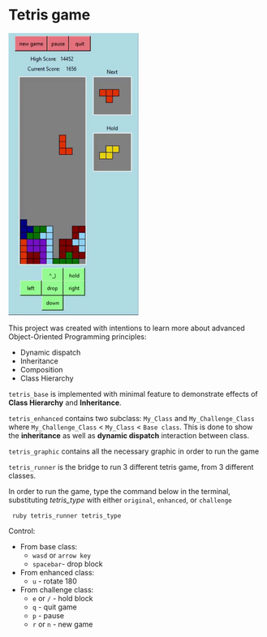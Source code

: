 # Tetris game 

![Demonstration gif of the tetris game](./tetris.gif)

This project was created with intentions to learn more about advanced Object-Oriented Programming principles: 
- Dynamic dispatch
- Inheritance
- Composition
- Class Hierarchy

`tetris_base` is implemented with minimal feature to demonstrate effects of **Class Hierarchy** and **Inheritance**.

`tetris_enhanced` contains two subclass: `My_Class` and `My_Challenge_Class` where `My_Challenge_Class` < `My_Class` < `Base class`. This is done to show the **inheritance** as well as **dynamic dispatch** interaction between class.

`tetris_graphic` contains all the necessary graphic in order to run the game

`tetris_runner` is the bridge to run 3 different tetris game, from 3 different classes.

In order to run the game, type the command below in the terminal, substituting _tetris_type_ with either `original`, `enhanced`, or `challenge`
```
 ruby tetris_runner tetris_type
```

Control:
- From base class:
  - `wasd` or `arrow key`
  - `spacebar`- drop block
- From enhanced class:
  - `u` - rotate 180
- From challenge class:
  - `e` or `/` - hold block
  - `q` - quit game
  - `p` - pause
  - `r` or `n` - new game
